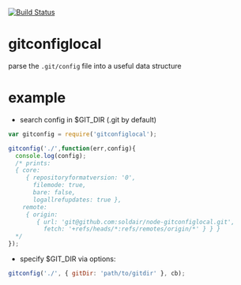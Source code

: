 
[![Build Status](https://travis-ci.org/soldair/node-gitconfiglocal.svg?branch=master)](https://travis-ci.org/soldair/node-gitconfiglocal)

gitconfiglocal
==============

parse the `.git/config` file into a useful data structure


example
=======

- search config in $GIT_DIR (.git by default)
```js
var gitconfig = require('gitconfiglocal');

gitconfig('./',function(err,config){
  console.log(config);
  /* prints:
  { core:
     { repositoryformatversion: '0',
       filemode: true,
       bare: false,
       logallrefupdates: true },
    remote:
     { origin:
        { url: 'git@github.com:soldair/node-gitconfiglocal.git',
          fetch: '+refs/heads/*:refs/remotes/origin/*' } } }
  */
});

```

- specify $GIT_DIR via options:
```js
gitconfig('./', { gitDir: 'path/to/gitdir' }, cb);

```
